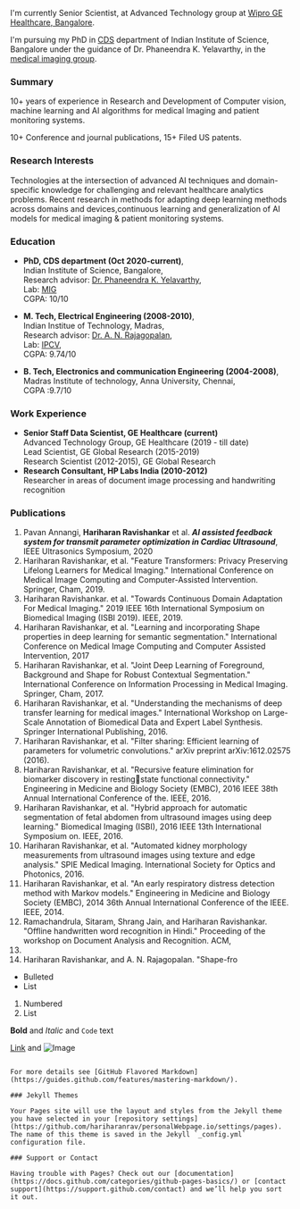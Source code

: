 I'm currently Senior Scientist, at Advanced Technology group at [Wipro GE Healthcare, Bangalore](https://www.gehealthcare.in/).

I'm  pursuing my PhD in [CDS](https://cds.iisc.ac.in/) department of Indian Institute of Science, Bangalore under the guidance of Dr. Phaneendra K. Yelavarthy, in the [medical imaging group](http://cds.iisc.ac.in/faculty/phani/MIG/index.html#:~:text=Medical%20Imaging%20Group%20(MIG)%20is,medical%20image%20computing%20and%20analysis.).
### Summary

10+ years of experience in Research and Development of Computer vision, machine 
learning and AI algorithms for medical Imaging and patient monitoring systems. 

10+ Conference and journal publications, 15+ Filed US patents. 

### Research Interests

Technologies at the intersection of advanced AI techniques and domain-specific 
knowledge for challenging and relevant healthcare analytics problems. Recent research in 
methods for adapting deep learning methods across domains and devices,continuous learning and generalization of AI models for medical imaging & patient monitoring systems.


### Education
- **PhD, CDS department (Oct 2020-current)**, <br/> Indian Institute of Science, Bangalore, <br/> Research advisor: [Dr. Phaneendra K. Yelavarthy](http://cds.iisc.ac.in/faculty/yalavarthy/), <br/> Lab: [MIG](http://cds.iisc.ac.in/faculty/phani/MIG/index.html#:~:text=Medical%20Imaging%20Group%20(MIG)%20is,medical%20image%20computing%20and%20analysis.)  <br/>CGPA: 10/10 
    
- **M. Tech, Electrical Engineering (2008-2010)**,<br/> Indian Institue of Technology, Madras,  <br/> Research advisor: [Dr. A. N. Rajagopalan](https://www.ee.iitm.ac.in/~raju/), <br> Lab: [IPCV](http://www.ee.iitm.ac.in/ipcvlab/),<br/> CGPA: 9.74/10
    
- **B. Tech, Electronics and communication Engineering (2004-2008)**, <br/>Madras Institute of technology, Anna University, Chennai, <br/>CGPA :9.7/10 

### Work Experience

- **Senior Staff Data Scientist, GE Healthcare (current)** <br/> Advanced Technology Group, GE Healthcare (2019 - till date) <br/>Lead Scientist, GE Global Research (2015-2019) <br/> Research Scientist (2012-2015), GE Global Research
- **Research Consultant, HP Labs India (2010-2012)** <br/> Researcher in areas of document image processing and handwriting recognition

### Publications
1. Pavan Annangi, **Hariharan Ravishankar** et al. **_AI assisted feedback system for transmit parameter 
optimization in Cardiac Ultrasound_**, IEEE Ultrasonics Symposium, 2020 
2. Hariharan Ravishankar, et al. "Feature Transformers: Privacy Preserving Lifelong Learners for 
Medical Imaging." International Conference on Medical Image Computing and Computer-Assisted 
Intervention. Springer, Cham, 2019. 
3. Hariharan Ravishankar. et al. "Towards Continuous Domain Adaptation For Medical Imaging." 
2019 IEEE 16th International Symposium on Biomedical Imaging (ISBI 2019). IEEE, 2019. 
4. Hariharan Ravishankar, et al. "Learning and incorporating Shape properties in deep learning for 
semantic segmentation." International Conference on Medical Image Computing and Computer 
Assisted Intervention, 2017 
5. Hariharan Ravishankar, et al. "Joint Deep Learning of Foreground, Background and Shape for 
Robust Contextual Segmentation." International Conference on Information Processing in Medical 
Imaging. Springer, Cham, 2017. 
6. Hariharan Ravishankar, et al. "Understanding the mechanisms of deep transfer learning for 
medical images." International Workshop on Large-Scale Annotation of Biomedical Data and Expert 
Label Synthesis. Springer International Publishing, 2016. 
7. Hariharan Ravishankar, et al. "Filter sharing: Efficient learning of parameters for volumetric 
convolutions." arXiv preprint arXiv:1612.02575 (2016). 
8. Hariharan Ravishankar, et al. "Recursive feature elimination for biomarker discovery in restingstate functional connectivity." Engineering in Medicine and Biology Society (EMBC), 2016 IEEE 38th 
Annual International Conference of the. IEEE, 2016. 
9. Hariharan Ravishankar, et al. "Hybrid approach for automatic segmentation of fetal abdomen 
from ultrasound images using deep learning." Biomedical Imaging (ISBI), 2016 IEEE 13th International 
Symposium on. IEEE, 2016. 
10. Hariharan Ravishankar, et al. "Automated kidney morphology measurements from ultrasound 
images using texture and edge analysis." SPIE Medical Imaging. International Society for Optics and 
Photonics, 2016. 
11. Hariharan Ravishankar, et al. "An early respiratory distress detection method with Markov 
models." Engineering in Medicine and Biology Society (EMBC), 2014 36th Annual International 
Conference of the IEEE. IEEE, 2014. 
12. Ramachandrula, Sitaram, Shrang Jain, and Hariharan Ravishankar. "Offline handwritten word 
recognition in Hindi." Proceeding of the workshop on Document Analysis and Recognition. ACM, 
2012. 
13. Hariharan Ravishankar, and A. N. Rajagopalan. "Shape-fro

- Bulleted
- List

1. Numbered
2. List

**Bold** and _Italic_ and `Code` text

[Link](url) and ![Image](src)
```

For more details see [GitHub Flavored Markdown](https://guides.github.com/features/mastering-markdown/).

### Jekyll Themes

Your Pages site will use the layout and styles from the Jekyll theme you have selected in your [repository settings](https://github.com/hariharanrav/personalWebpage.io/settings/pages). The name of this theme is saved in the Jekyll `_config.yml` configuration file.

### Support or Contact

Having trouble with Pages? Check out our [documentation](https://docs.github.com/categories/github-pages-basics/) or [contact support](https://support.github.com/contact) and we’ll help you sort it out.

